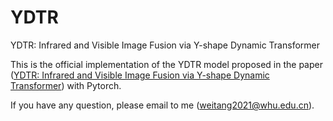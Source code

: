 # YDTR
YDTR: Infrared and Visible Image Fusion via Y-shape Dynamic Transformer

This is the official implementation of the YDTR model proposed in the paper ([YDTR: Infrared and Visible Image Fusion via Y-shape Dynamic Transformer](https://ieeexplore.ieee.org/document/9834137)) with Pytorch.

If you have any question, please email to me ([weitang2021@whu.edu.cn](weitang2021@whu.edu.cn)).
